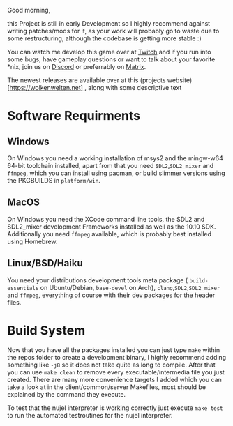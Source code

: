 Good morning,

this Project is still in early Development so I highly recommend against writing
patches/mods for it, as your work will probably go to waste due to some
restructuring, although the codebase is getting more stable :)

You can watch me develop this game over at [Twitch](https://twitch.tv/melchizedek6809)
and if you run into some bugs, have gameplay questions or want to talk about your
favorite *nix, join us on [Discord](https://discord.gg/7rhnYH2) or preferrably on
[Matrix](https://matrix.to/#/!RKZztYPGhtlgALDvMS:matrix.org?via=matrix.org).

The newest releases are available over at this (projects website)[https://wolkenwelten.net]
, along with some descriptive text

# Software Requirments

## Windows
On Windows you need a working installation of msys2 and the mingw-w64 64-bit
toolchain installed, apart from that you need `SDL2`,`SDL2_mixer` and `ffmpeg`,
which you can install using pacman, or build slimmer versions using the
PKGBUILDS in `platform/win`.

## MacOS
On Windows you need the XCode command line tools, the SDL2 and SDL2_mixer
development Frameworks installed as well as the 10.10 SDK. Additionally you need
`ffmpeg` available, which is probably best installed using Homebrew.

## Linux/BSD/Haiku
You need your distributions development tools meta package ( `build-essentials`
on Ubuntu/Debian, `base-devel` on Arch), `clang`,`SDL2`,`SDL2_mixer` and
`ffmpeg`, everything of course with their dev packages for the header files.

# Build System
Now that you have all the packages installed you can just type `make` within
the repos folder to create a development binary, I highly recommend adding
something like `-j8` so it does not take quite as long to compile. After that
you can use `make clean` to remove every executable/intermedia file you just
created. There are many more convenience targets I added which you can take a
look at in the client/common/server Makefiles, most should be explained by the
command they execute.

To test that the nujel interpreter is working correctly just execute `make test`
to run the automated testroutines for the nujel interpreter.
